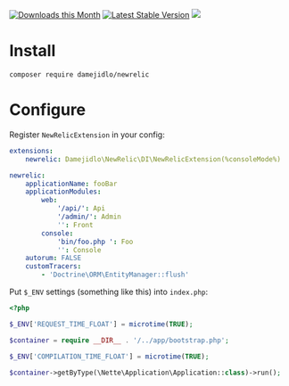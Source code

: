 [![Downloads this Month](https://img.shields.io/packagist/dm/damejidlo/newrelic.svg)](https://packagist.org/packages/damejidlo/newrelic)
[![Latest Stable Version](https://poser.pugx.org/damejidlo/newrelic/v/stable)](https://github.com/damejidlo/newrelic/releases)
![](https://travis-ci.org/damejidlo/newrelic.svg?branch=master)

# Install
```
composer require damejidlo/newrelic
```

# Configure

Register `NewRelicExtension` in your config:
```yaml
extensions:
    newrelic: Damejidlo\NewRelic\DI\NewRelicExtension(%consoleMode%)

newrelic:
	applicationName: fooBar
	applicationModules:
		web:
			'/api/': Api
			'/admin/': Admin
			'': Front
		console:
			'bin/foo.php ': Foo
			'': Console
	autorum: FALSE
	customTracers:
		- 'Doctrine\ORM\EntityManager::flush'
```

Put `$_ENV` settings (something like this) into `index.php`:
```php
<?php

$_ENV['REQUEST_TIME_FLOAT'] = microtime(TRUE);

$container = require __DIR__ . '/../app/bootstrap.php';

$_ENV['COMPILATION_TIME_FLOAT'] = microtime(TRUE);

$container->getByType(\Nette\Application\Application::class)->run();
```
